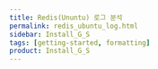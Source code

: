 ```yaml
---
title: Redis(Ununtu) 로그 분석
permalink: redis_ubuntu_log.html
sidebar: Install_G_S
tags: [getting-started, formatting]
product: Install_G_S
---
```

